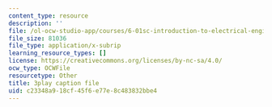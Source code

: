 ```yaml
---
content_type: resource
description: ''
file: /ol-ocw-studio-app/courses/6-01sc-introduction-to-electrical-engineering-and-computer-science-i-spring-2011/c23348a918cf45f6e77e8c483832bbe4_FANl3evX0FQ.srt
file_size: 81036
file_type: application/x-subrip
learning_resource_types: []
license: https://creativecommons.org/licenses/by-nc-sa/4.0/
ocw_type: OCWFile
resourcetype: Other
title: 3play caption file
uid: c23348a9-18cf-45f6-e77e-8c483832bbe4
---
```

